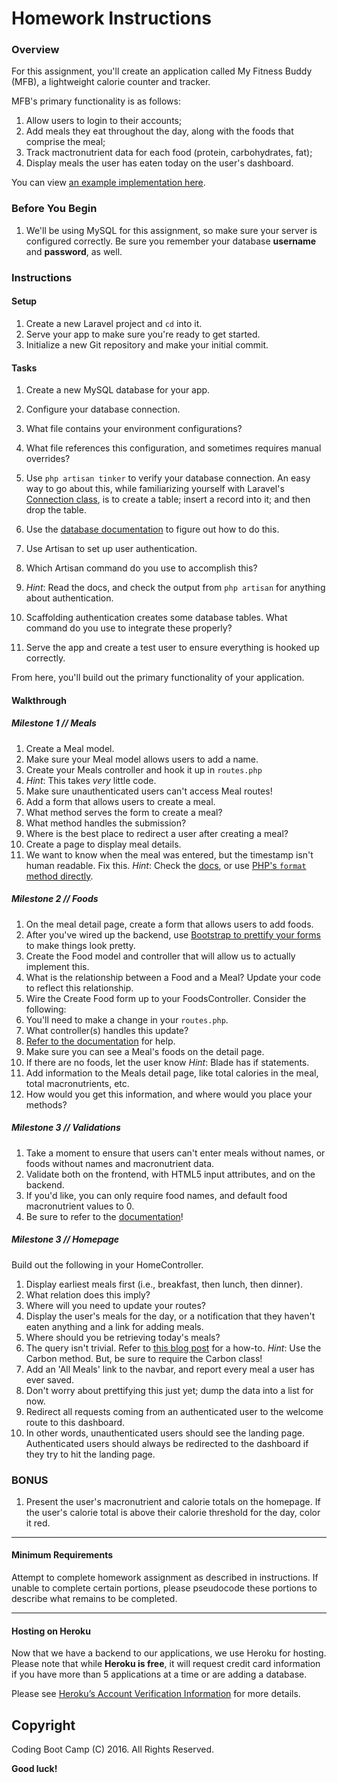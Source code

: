 # Homework Instructions

### Overview

For this assignment, you'll create an application called My Fitness Buddy (MFB), a lightweight calorie counter and tracker.

MFB's primary functionality is as follows:

1. Allow users to login to their accounts;
2. Add meals they eat throughout the day, along with the foods that comprise the meal;
3. Track mactronutrient data for each food (protein, carbohydrates, fat);
4. Display meals the user has eaten today on the user's dashboard.

You can view [an example implementation here](https://boiling-castle-97643.herokuapp.com/).

### Before You Begin

1. We'll be using MySQL for this assignment, so make sure your server is configured correctly. Be sure you remember your database **username** and **password**, as well.

### Instructions

#### Setup

1. Create a new Laravel project and `cd` into it. 
2. Serve your app to make sure you're ready to get started.
3. Initialize a new Git repository and make your initial commit.

#### Tasks

1. Create a new MySQL database for your app.
2. Configure your database connection.
3. What file contains your environment configurations?
4. What file references this configuration, and sometimes requires manual overrides?
5. Use `php artisan tinker` to verify your database connection. An easy way to go about this, while familiarizing yourself with Laravel's [Connection class](https://laravel.com/api/5.0/Illuminate/Database/Connection.html), is to create a table; insert a record into it; and then drop the table.
6. Use the [database documentation](https://laravel.com/docs/5.0/database#configuration)  to figure out how to do this.

7. Use Artisan to set up user authentication. 
8. Which Artisan command do you use to accomplish this?
9. _Hint_: Read the docs, and check the output from `php artisan` for anything about authentication.
10. Scaffolding authentication creates some database tables. What command do you use to integrate these properly?
11. Serve the app and create a test user to ensure everything is hooked up correctly.

From here, you'll build out the primary functionality of your application.

#### Walkthrough

##### **Milestone 1** // Meals

1. Create a Meal model.
2. Make sure your Meal model allows users to add a name.
3. Create your Meals controller and hook it up in `routes.php`
4. _Hint_: This takes _very_ little code.
5. Make sure unauthenticated users can't access Meal routes!
6. Add a form that allows users to create a meal.
7. What method serves the form to create a meal?
8. What method handles the submission?
9. Where is the best place to redirect a user after creating a meal?
10. Create a page to display meal details.
11. We want to know when the meal was entered, but the timestamp isn't human
    readable. Fix this. _Hint_: Check the [docs](http://carbon.nesbot.com/docs/), or use [PHP's `format` method directly](http://php.net/manual/en/function.date.php).

##### **Milestone 2** // Foods

1. On the meal detail page, create a form that allows users to add foods.
2. After you've wired up the backend, use [Bootstrap to prettify your forms](http://v4-alpha.getbootstrap.com/components/forms/#form-layouts) to make things look pretty.
3. Create the Food model and controller that will allow us to actually implement this.
4. What is the relationship between a Food and a Meal? Update your code to reflect this relationship.
5. Wire the Create Food form up to your FoodsController. Consider the following:
6. You'll need to make a change in your `routes.php`.
7. What controller(s) handles this update?
8. [Refer to the documentation](https://laravel.com/docs/5.1/controllers#restful-nested-resources) for help.
9. Make sure you can see a Meal's foods on the detail page.
10. If there are no foods, let the user know _Hint_: Blade has if statements.
11. Add information to the Meals detail page, like total calories in the meal, total macronutrients, etc.
12. How would you get this information, and where would you place your methods?

##### **Milestone 3** // Validations

1. Take a moment to ensure that users can't enter meals without names, or
   foods without names and macronutrient data.
2. Validate both on the frontend, with HTML5 input attributes, and on the backend.
3. If you'd like, you can only require food names, and default food macronutrient values to 0.
4. Be sure to refer to the [documentation](https://laravel.com/docs/5.2/validation)!

##### **Milestone 3** // Homepage

Build out the following in your HomeController.

1. Display earliest meals first (i.e., breakfast, then lunch, then dinner).
2. What relation does this imply?
3. Where will you need to update your routes?
4. Display the user's meals for the day, or a notification that they haven't eaten anything and a link for adding meals.
5. Where should you be retrieving today's meals?
6. The query isn't trivial. Refer to [this blog post](http://laraveldaily.com/eloquent-date-filtering-wheredate-and-other-methods/) for a how-to. _Hint_: Use the Carbon method. But, be sure to require the Carbon class!
7. Add an 'All Meals' link to the navbar, and report every meal a user has ever saved.
8. Don't worry about prettifying this just yet; dump the data into a list for now.
9. Redirect all requests coming from an authenticated user to the welcome route to this dashboard. 
10. In other words, unauthenticated users should see the landing page. Authenticated users should always be redirected to the dashboard if they try to hit the landing page.

### BONUS

1. Present the user's macronutrient and calorie totals on the homepage. If the user's calorie total is above their calorie threshold for the day, color it red.

- - -

#### Minimum Requirements

Attempt to complete homework assignment as described in instructions. If unable to complete certain portions, please pseudocode these portions to describe what remains to be completed.

- - -

#### Hosting on Heroku

Now that we have a backend to our applications, we use Heroku for hosting. Please note that while **Heroku is free**, it will request credit card information if you have more than 5 applications at a time or are adding a database. 

Please see [Heroku’s Account Verification Information](https://devcenter.heroku.com/articles/account-verification) for more details. 

## Copyright

Coding Boot Camp (C) 2016. All Rights Reserved.

**Good luck!**
